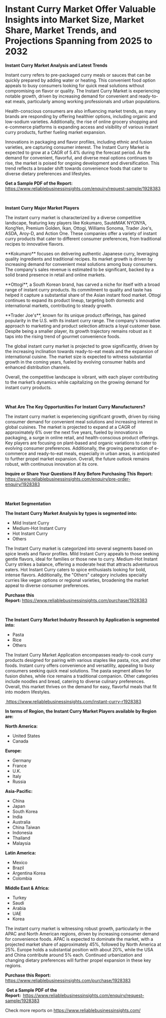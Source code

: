 <p><h1>Instant Curry Market Offer Valuable Insights into Market Size, Market Share, Market Trends, and Projections Spanning from 2025 to 2032</h1></p><p><strong>Instant Curry Market Analysis and Latest Trends</strong></p>
<p><p>Instant curry refers to pre-packaged curry meals or sauces that can be quickly prepared by adding water or heating. This convenient food option appeals to busy consumers looking for quick meal solutions without compromising on flavor or quality. The Instant Curry Market is experiencing notable growth, driven by increasing demand for convenient and ready-to-eat meals, particularly among working professionals and urban populations. </p><p>Health-conscious consumers are also influencing market trends, as many brands are responding by offering healthier options, including organic and low-sodium varieties. Additionally, the rise of online grocery shopping and e-commerce platforms is expanding access and visibility of various instant curry products, further fueling market expansion. </p><p>Innovations in packaging and flavor profiles, including ethnic and fusion varieties, are capturing consumer interest. The Instant Curry Market is expected to grow at a CAGR of 5.4% during the forecast period. As the demand for convenient, flavorful, and diverse meal options continues to rise, the market is poised for ongoing development and diversification. This trend reflects a broader shift towards convenience foods that cater to diverse dietary preferences and lifestyles.</p></p>
<p><strong>Get a Sample PDF of the Report:&nbsp;</strong> <a href="https://www.reliablebusinessinsights.com/enquiry/request-sample/1928383?utm_campaign=96&utm_medium=2&utm_source=Github&utm_content=ia&utm_term=15012025&utm_id=instant-curry">https://www.reliablebusinessinsights.com/enquiry/request-sample/1928383</a></p>
<p>&nbsp;</p>
<p><strong>Instant Curry Major Market Players</strong></p>
<p><p>The instant curry market is characterized by a diverse competitive landscape, featuring key players like Kokumaro, SautéMAK NYONYA, KongYen, Premium Golden, Ikan, Ottogi, Williams Sonoma, Trader Joe's, ASDA, Aroy-D, and Action One. These companies offer a variety of instant curry products that cater to different consumer preferences, from traditional recipes to innovative flavors.</p><p>**Kokumaro** focuses on delivering authentic Japanese curry, leveraging quality ingredients and traditional recipes. Its market growth is driven by increasing demand for convenient meal solutions among busy consumers. The company's sales revenue is estimated to be significant, backed by a solid brand presence in retail and online markets.</p><p>**Ottogi**, a South Korean brand, has carved a niche for itself with a broad range of instant curry products. Its commitment to quality and taste has helped it capture a substantial share of the Asian instant food market. Ottogi continues to expand its product lineup, targeting both domestic and international markets, contributing to steady growth.</p><p>**Trader Joe's**, known for its unique product offerings, has gained popularity in the U.S. with its instant curry range. The company's innovative approach to marketing and product selection attracts a loyal customer base. Despite being a smaller player, its growth trajectory remains robust as it taps into the rising trend of gourmet convenience foods.</p><p>The global instant curry market is projected to grow significantly, driven by the increasing inclination towards ready-to-eat meals and the expansion of international cuisine. The market size is expected to witness substantial growth in the coming years, fueled by evolving consumer habits and enhanced distribution channels.</p><p>Overall, the competitive landscape is vibrant, with each player contributing to the market’s dynamics while capitalizing on the growing demand for instant curry products.</p></p>
<p>&nbsp;</p>
<p><strong>What Are The Key Opportunities For Instant Curry Manufacturers?</strong></p>
<p><p>The instant curry market is experiencing significant growth, driven by rising consumer demand for convenient meal solutions and increasing interest in global cuisines. The market is projected to expand at a CAGR of approximately 6% over the next five years, fueled by innovations in packaging, a surge in online retail, and health-conscious product offerings. Key players are focusing on plant-based and organic variations to cater to evolving consumer preferences. Additionally, the growing penetration of e-commerce and ready-to-eat meals, especially in urban areas, is anticipated to further propel market expansion. Overall, the future outlook remains robust, with continuous innovation at its core.</p></p>
<p><strong>Inquire or Share Your Questions If Any Before Purchasing This Report:</strong> <a href="https://www.reliablebusinessinsights.com/enquiry/pre-order-enquiry/1928383?utm_campaign=96&utm_medium=2&utm_source=Github&utm_content=ia&utm_term=15012025&utm_id=instant-curry">https://www.reliablebusinessinsights.com/enquiry/pre-order-enquiry/1928383</a></p>
<p>&nbsp;</p>
<p><strong>Market Segmentation</strong></p>
<p><strong>The Instant Curry Market Analysis by types is segmented into:</strong></p>
<p><ul><li>Mild Instant Curry</li><li>Medium-Hot Instant Curry</li><li>Hot Instant Curry</li><li>Others</li></ul></p>
<p><p>The Instant Curry market is categorized into several segments based on spice levels and flavor profiles. Mild Instant Curry appeals to those seeking gentle flavors, ideal for families or those new to curry. Medium-Hot Instant Curry strikes a balance, offering a moderate heat that attracts adventurous eaters. Hot Instant Curry caters to spice enthusiasts looking for bold, intense flavors. Additionally, the "Others" category includes specialty curries like vegan options or regional varieties, broadening the market appeal to diverse consumer preferences.</p></p>
<p><strong>Purchase this Report:&nbsp;</strong><a href="https://www.reliablebusinessinsights.com/purchase/1928383?utm_campaign=96&utm_medium=2&utm_source=Github&utm_content=ia&utm_term=15012025&utm_id=instant-curry">https://www.reliablebusinessinsights.com/purchase/1928383</a></p>
<p>&nbsp;</p>
<p><strong>The Instant Curry Market Industry Research by Application is segmented into:</strong></p>
<p><ul><li>Pasta</li><li>Rice</li><li>Others</li></ul></p>
<p><p>The Instant Curry Market Application encompasses ready-to-cook curry products designed for pairing with various staples like pasta, rice, and other foods. Instant curry offers convenience and versatility, appealing to busy consumers seeking quick meal solutions. The pasta segment allows for fusion dishes, while rice remains a traditional companion. Other categories include noodles and bread, catering to diverse culinary preferences. Overall, this market thrives on the demand for easy, flavorful meals that fit into modern lifestyles.</p></p>
<p><a href="https://www.reliablebusinessinsights.com/instant-curry-r1928383?utm_campaign=96&utm_medium=2&utm_source=Github&utm_content=ia&utm_term=15012025&utm_id=instant-curry">&nbsp;https://www.reliablebusinessinsights.com/instant-curry-r1928383</a></p>
<p><strong>In terms of Region, the Instant Curry Market Players available by Region are:</strong></p>
<p>
    <p> <strong> North America: </strong>
        <ul>
            <li>United States</li>
            <li>Canada</li>
        </ul>
        </p> 
    <p> <strong> Europe: </strong>
        <ul>
            <li>Germany</li>
            <li>France</li>
            <li>U.K.</li>
            <li>Italy</li>
            <li>Russia</li>
        </ul>
        </p> 
    <p> <strong> Asia-Pacific: </strong>
        <ul>
            <li>China</li>
            <li>Japan</li>
            <li>South Korea</li>
            <li>India</li>
            <li>Australia</li>
            <li>China Taiwan</li>
            <li>Indonesia</li>
            <li>Thailand</li>
            <li>Malaysia</li>
        </ul>
        </p> 
    <p> <strong> Latin America: </strong>
        <ul>
            <li>Mexico</li>
            <li>Brazil</li>
            <li>Argentina Korea</li>
            <li>Colombia</li>
        </ul>
        </p> 
    <p> <strong> Middle East & Africa: </strong>
        <ul>
            <li>Turkey</li>
            <li>Saudi</li>
            <li>Arabia</li>
            <li>UAE</li>
            <li>Korea</li>
        </ul>
    </p>
    </p>
<p><p>The instant curry market is witnessing robust growth, particularly in the APAC and North American regions, driven by increasing consumer demand for convenience foods. APAC is expected to dominate the market, with a projected market share of approximately 45%, followed by North America at 25%. Europe holds a substantial position with about 20%, while the USA and China contribute around 5% each. Continued urbanization and changing dietary preferences will further propel expansion in these key regions.</p></p>
<p><strong>Purchase this Report: </strong><a href="https://www.reliablebusinessinsights.com/purchase/1928383?utm_campaign=96&utm_medium=2&utm_source=Github&utm_content=ia&utm_term=15012025&utm_id=instant-curry">https://www.reliablebusinessinsights.com/purchase/1928383</a></p>
<p>&nbsp;<strong>Get a Sample PDF of the Report:&nbsp;&nbsp;</strong><a href="https://www.reliablebusinessinsights.com/enquiry/request-sample/1928383?utm_campaign=96&utm_medium=2&utm_source=Github&utm_content=ia&utm_term=15012025&utm_id=instant-curry">https://www.reliablebusinessinsights.com/enquiry/request-sample/1928383</a></p>
<p><strong></strong></p>
<p>Check more reports on <a href="https://www.reliablebusinessinsights.com/?utm_campaign=96&utm_medium=2&utm_source=Github&utm_content=ia&utm_term=15012025&utm_id=instant-curry">https://www.reliablebusinessinsights.com/</a></p>